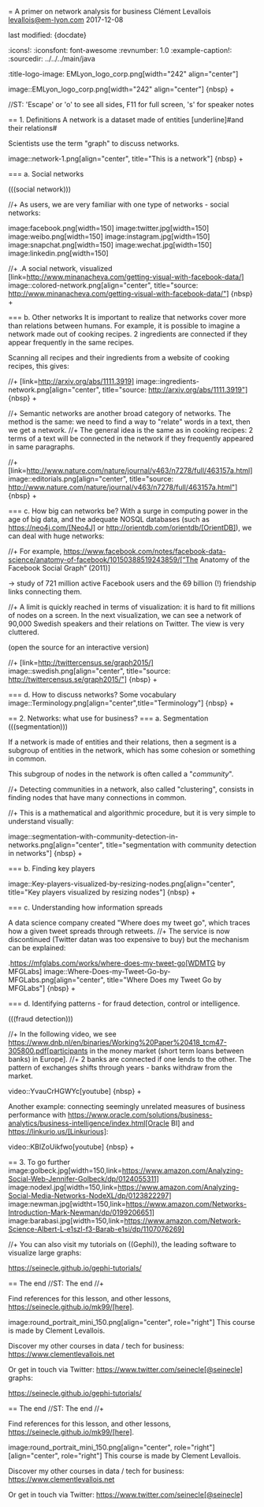 = A primer on network analysis for business
Clément Levallois <levallois@em-lyon.com>
2017-12-08

last modified: {docdate}

:icons!:
:iconsfont:   font-awesome
:revnumber: 1.0
:example-caption!:
:sourcedir: ../../../main/java

:title-logo-image: EMLyon_logo_corp.png[width="242" align="center"]

image::EMLyon_logo_corp.png[width="242" align="center"]
{nbsp} +

//ST: 'Escape' or 'o' to see all sides, F11 for full screen, 's' for speaker notes


== 1. Definitions
A network is a dataset made of entities [underline]#and their relations#

Scientists use the term "graph" to discuss networks.

image::network-1.png[align="center", title="This is a network"]
{nbsp} +

=== a. Social networks

(((social network)))

//+
As users, we are very familiar with one type of networks - social networks:

image:facebook.png[width=150]
image:twitter.jpg[width=150]
image:weibo.png[width=150]
image:instagram.jpg[width=150]
image:snapchat.png[width=150]
image:wechat.jpg[width=150]
image:linkedin.png[width=150]

//+
.A social network, visualized
[link=http://www.minanacheva.com/getting-visual-with-facebook-data/]
image::colored-network.png[align="center", title="source: http://www.minanacheva.com/getting-visual-with-facebook-data/"]
{nbsp} +


=== b. Other networks
It is important to realize that networks cover more than relations between humans.
For example, it is possible to imagine a network made out of cooking recipes.
2 ingredients are connected if they appear frequently in the same recipes.

Scanning all recipes and their ingredients from a website of cooking recipes, this gives:

//+
[link=http://arxiv.org/abs/1111.3919]
image::ingredients-network.png[align="center", title="source: http://arxiv.org/abs/1111.3919"]
{nbsp} +

//+
Semantic networks are another broad category of networks.
The method is the same: we need to find a way to "relate" words in a text, then we get a network.
//+
The general idea is the same as in cooking recipes: 2 terms of a text will be connected in the network if they frequently appeared in same paragraphs.

//+
[link=http://www.nature.com/nature/journal/v463/n7278/full/463157a.html]
image::editorials.png[align="center", title="source: http://www.nature.com/nature/journal/v463/n7278/full/463157a.html"]
{nbsp} +

=== c. How big can networks be?
With a surge in computing power in the age of big data, and the adequate NOSQL databases (such as https://neo4j.com/[Neo4J] or http://orientdb.com/orientdb/[OrientDB]), we can deal with huge networks:

//+
For example, https://www.facebook.com/notes/facebook-data-science/anatomy-of-facebook/10150388519243859/[“The Anatomy of the Facebook Social Graph” (2011)]

-> study of 721 million active Facebook users and the 69 billion (!) friendship links connecting them.

//+
A limit is quickly reached in terms of visualization: it is hard to fit millions of nodes on a screen.
In the next visualization, we can see a network of 90,000 Swedish speakers and their relations on Twitter. The view is very cluttered.

(open the source for an interactive version)

//+
[link=http://twittercensus.se/graph2015/]
image::swedish.png[align="center", title="source: http://twittercensus.se/graph2015/"]
{nbsp} +


=== d. How to discuss networks? Some vocabulary
image::Terminology.png[align="center",title="Terminology"]
{nbsp} +

== 2. Networks: what use for business?
=== a. Segmentation
(((segmentation)))

If a network is made of entities and their relations, then a segment is a subgroup of entities in the network, which has some cohesion or something in common.

This subgroup of nodes in the network is often called a "*community*".

//+
Detecting communities in a network, also called "clustering", consists in finding nodes that have many connections in common.

//+
This is a mathematical and algorithmic procedure, but it is very simple to understand visually:

image::segmentation-with-community-detection-in-networks.png[align="center", title="segmentation with community detection in networks"]
{nbsp} +

=== b. Finding key players

image::Key-players-visualized-by-resizing-nodes.png[align="center", title="Key players visualized by resizing nodes"]
{nbsp} +

=== c. Understanding how information spreads

A data science company created "Where does my tweet go", which traces how a given tweet spreads through retweets.
//+
The service is now discontinued (Twitter datan was too expensive to buy) but the mechanism can be explained:

.https://mfglabs.com/works/where-does-my-tweet-go[WDMTG by MFGLabs]
image::Where-Does-my-Tweet-Go-by-MFGLabs.png[align="center", title="Where Does my Tweet Go by MFGLabs"]
{nbsp} +


=== d. Identifying patterns - for fraud detection, control or intelligence.

(((fraud detection)))

//+
In the following video, we see https://www.dnb.nl/en/binaries/Working%20Paper%20418_tcm47-305800.pdf[participants in the money market (short term loans between banks) in Europe].
//+
2 banks are connected if one lends to the other. The pattern of exchanges shifts through years - banks withdraw from the market.

video::YvauCrHGWYc[youtube]
{nbsp} +

Another example: connecting seemingly unrelated measures of business performance with https://www.oracle.com/solutions/business-analytics/business-intelligence/index.html[Oracle BI] and https://linkurio.us/[Linkurious]:

video::KBIZoUikfwo[youtube]
{nbsp} +


== 3. To go further
image:golbeck.jpg[width=150,link=https://www.amazon.com/Analyzing-Social-Web-Jennifer-Golbeck/dp/0124055311]
image:nodexl.jpg[width=150,link=https://www.amazon.com/Analyzing-Social-Media-Networks-NodeXL/dp/0123822297]
image:newman.jpg[widtht=150,link=https://www.amazon.com/Networks-Introduction-Mark-Newman/dp/0199206651]
image:barabasi.jpg[width=150,link=https://www.amazon.com/Network-Science-Albert-L-e1szl-f3-Barab-e1si/dp/1107076269]

//+
You can also visit my tutorials on ((Gephi)), the leading software to visualize large graphs:

https://seinecle.github.io/gephi-tutorials/

== The end
//ST: The end
//+

Find references for this lesson, and other lessons, https://seinecle.github.io/mk99/[here].

image:round_portrait_mini_150.png[align="center", role="right"]
This course is made by Clement Levallois.

Discover my other courses in data / tech for business: https://www.clementlevallois.net

Or get in touch via Twitter: https://www.twitter.com/seinecle[@seinecle]
graphs:

https://seinecle.github.io/gephi-tutorials/

== The end
//ST: The end
//+

Find references for this lesson, and other lessons, https://seinecle.github.io/mk99/[here].

image:round_portrait_mini_150.png[align="center", role="right"][align="center", role="right"]
This course is made by Clement Levallois.

Discover my other courses in data / tech for business: https://www.clementlevallois.net

Or get in touch via Twitter: https://www.twitter.com/seinecle[@seinecle]

